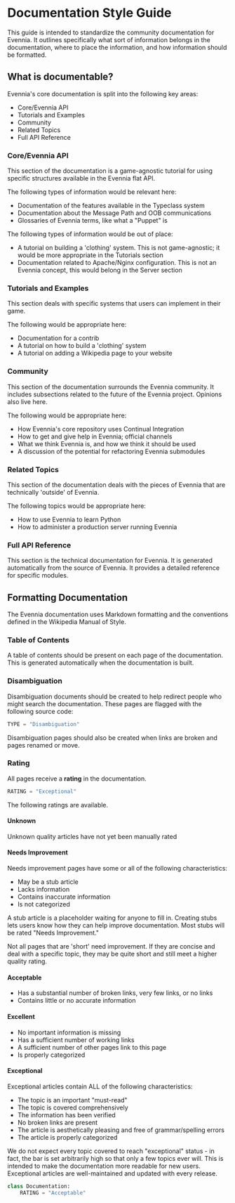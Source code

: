 # Documentation Style Guide
This guide is intended to standardize the community documentation for Evennia. It outlines specifically what sort of 
information belongs in the documentation, where to place the information, and how information should be formatted.

## What is documentable?
Evennia's core documentation is split into the following key areas:
- Core/Evennia API
- Tutorials and Examples
- Community
- Related Topics
- Full API Reference

### Core/Evennia API
This section of the documentation is a game-agnostic tutorial for using specific structures available in the Evennia flat API.

The following types of information would be relevant here:
- Documentation of the features available in the Typeclass system
- Documentation about the Message Path and OOB communications
- Glossaries of Evennia terms, like what a "Puppet" is

The following types of information would be out of place:
- A tutorial on building a 'clothing' system. This is not game-agnostic; it would be more appropriate in the Tutorials section
- Documentation related to Apache/Nginx configuration. This is not an Evennia concept, this would belong in the Server section

### Tutorials and Examples
This section deals with specific systems that users can implement in their game. 

The following would be appropriate here:

- Documentation for a contrib
- A tutorial on how to build a 'clothing' system
- A tutorial on adding a Wikipedia page to your website

### Community
This section of the documentation surrounds the Evennia community. It includes subsections related to
the future of the Evennia project. Opinions also live here.

The following would be appropriate here:

- How Evennia's core repository uses Continual Integration
- How to get and give help in Evennia; official channels
- What we think Evennia is, and how we think it should be used
- A discussion of the potential for refactoring Evennia submodules

### Related Topics
This section of the documentation deals with the pieces of Evennia that are technically 'outside' of Evennia.

The following topics would be appropriate here:

- How to use Evennia to learn Python
- How to administer a production server running Evennia

### Full API Reference
This section is the technical documentation for Evennia. It is generated automatically
from the source of Evennia. It provides a detailed reference for specific modules.

## Formatting Documentation
The Evennia documentation uses Markdown formatting and the conventions defined in the Wikipedia
Manual of Style.

### Table of Contents
A table of contents should be present on each page of the documentation. This is generated
automatically when the documentation is built.

### Disambiguation
Disambiguation documents should be created to help redirect people who might search
the documentation. These pages are flagged with the following source code:

```python
TYPE = "Disambiguation"
```

Disambiguation pages should also be created when links are broken and pages renamed or move. 

### Rating

All pages receive a **rating** in the documentation. 

```python
RATING = "Exceptional"
```

The following ratings are available.

#### Unknown
Unknown quality articles have not yet been manually rated

#### Needs Improvement
Needs improvement pages have some or all of the following characteristics:
  - May be a stub article
  - Lacks information
  - Contains inaccurate information
  - Is not categorized

A stub article is a placeholder waiting for anyone to fill in. Creating stubs lets users know how
they can help improve documentation. Most stubs will be rated "Needs Improvement."

Not all pages that are 'short' need improvement. If they are concise and deal with a
specific topic, they may be quite short and still meet a higher quality rating.

#### Acceptable
  - Has a substantial number of broken links, very few links, or no links
  - Contains little or no accurate information

#### Excellent
  - No important information is missing
  - Has a sufficient number of working links
  - A sufficient number of other pages link to this page
  - Is properly categorized

#### Exceptional
Exceptional articles contain ALL of the following characteristics:

  - The topic is an important "must-read"
  - The topic is covered comprehensively
  - The information has been verified
  - No broken links are present
  - The article is aesthetically pleasing and free of grammar/spelling errors
  - The article is properly categorized
  
We do not expect every topic covered to reach "exceptional" status - in fact, the bar is set arbitrarily
high so that only a few topics ever will. This is intended to make the documentation more readable for
new users. Exceptional articles are well-maintained and updated with every release.

```python
class Documentation:
    RATING = "Acceptable"
```